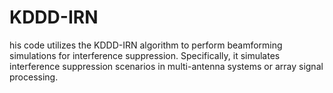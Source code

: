 # KDDD-IRN
his code utilizes the KDDD-IRN algorithm to perform beamforming simulations for interference suppression. Specifically, it simulates interference suppression scenarios in multi-antenna systems or array signal processing.
